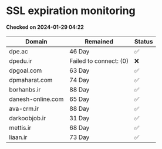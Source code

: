 # SSL expiration monitoring

**Checked on 2024-01-29 04:22**

| Domain | Remained | Status       |
|--------|----------|--------------|
| dpe.ac     | 46 Day   | ✅ |
| dpedu.ir     | Failed to connect:  (0)       | ❌ |
| dpgoal.com     | 63 Day   | ✅ |
| dpmaharat.com     | 74 Day   | ✅ |
| borhanbs.ir     | 88 Day   | ✅ |
| danesh-online.com     | 65 Day   | ✅ |
| ava-crm.ir     | 88 Day   | ✅ |
| darkoobjob.ir     | 31 Day   | ✅ |
| mettis.ir     | 68 Day   | ✅ |
| liaan.ir     | 73 Day   | ✅ |
